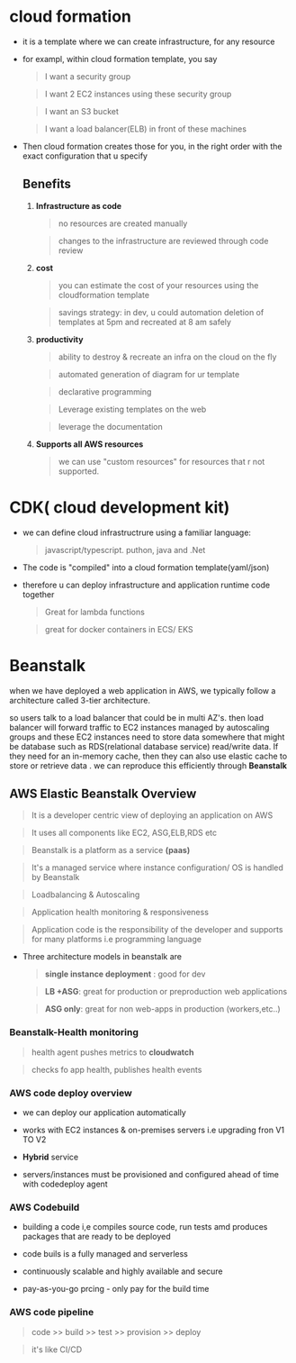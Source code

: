 # cloud formation

* it is a template where we can create infrastructure, for any resource
* for exampl, within cloud formation template, you say
  > I want a security group
  
  > I want 2 EC2 instances using these security group
  
  > I want an S3 bucket
  
  > I want a load balancer(ELB) in front of these machines
  
 * Then cloud formation creates those for you, in the right order with the exact configuration that u specify

   ## Benefits

   1. **Infrastructure as code**
      > no resources are created manually
      
      > changes to the infrastructure are reviewed through code review

   2. **cost**
      > you can estimate the cost of your resources using the cloudformation template
      
      > savings strategy: in dev, u could automation deletion of templates at 5pm and recreated at 8 am safely

   3. **productivity**
      > ability to destroy & recreate an infra on the cloud on the fly
      
      > automated generation of diagram for ur template
      
      > declarative programming
      
      >  Leverage existing templates on the web
      
      > leverage the documentation

   4. **Supports all AWS resources**
      > we can use "custom resources" for resources that r not supported.

  # CDK( cloud development kit)
  * we can define cloud infrastructrure using a familiar language:
    > javascript/typescript. puthon, java and .Net
  * The code is "compiled" into a cloud formation template(yaml/json)
  * therefore u can deploy infrastructure and application runtime code together
    > Great for lambda functions
    
    > great for docker containers in ECS/ EKS

# Beanstalk

when we have deployed a web application in AWS, we typically follow a architecture called 3-tier architecture.

so users talk to a load balancer that could be in multi AZ's. then load balancer will forward traffic to EC2 instances managed by autoscaling groups and these EC2 instances need to store data somewhere that might be database such as RDS(relational database service) read/write data. If they need for an in-memory cache, then they can also use elastic cache to store or  retrieve data . we can reproduce this efficiently through **Beanstalk**

## AWS Elastic Beanstalk Overview
> It is a developer centric view of deploying an application on AWS

> It uses all components like EC2, ASG,ELB,RDS etc

> Beanstalk is a platform as a service **(paas)**

> It's a managed service where instance configuration/ OS is handled by Beanstalk

> Loadbalancing & Autoscaling

> Application health monitoring & responsiveness

> Application code is the responsibility of the developer and supports for many platforms i.e programming language

 * Three architecture models in beanstalk are
   >**single instance deployment** : good for dev
   
   > **LB +ASG**: great for production or preproduction web applications
   
   > **ASG only**: great for non web-apps in production (workers,etc..)

### Beanstalk-Health monitoring
> health agent pushes metrics to **cloudwatch**

> checks fo app health, publishes health events

### AWS code deploy overview

* we can deploy our application automatically
  
* works with EC2 instances & on-premises servers i.e upgrading fron V1 TO V2

* **Hybrid** service

* servers/instances must be provisioned and configured ahead of time with codedeploy agent

### AWS Codebuild

* building a code i,e compiles source code, run tests amd produces packages that are ready to be deployed
* code buils is a fully managed and serverless

* continuously scalable and highly available and secure

* pay-as-you-go prcing - only pay for the build time


### AWS code pipeline
> code >> build >> test >> provision >> deploy

> it's like CI/CD





  
     
   
